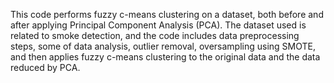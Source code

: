 
This code performs fuzzy c-means clustering on a dataset, both before and after applying Principal Component Analysis (PCA). The dataset used is related to smoke detection, and the code includes data preprocessing steps, some of data analysis, outlier removal, oversampling using SMOTE, and then applies fuzzy c-means clustering to the original data and the data reduced by PCA.
